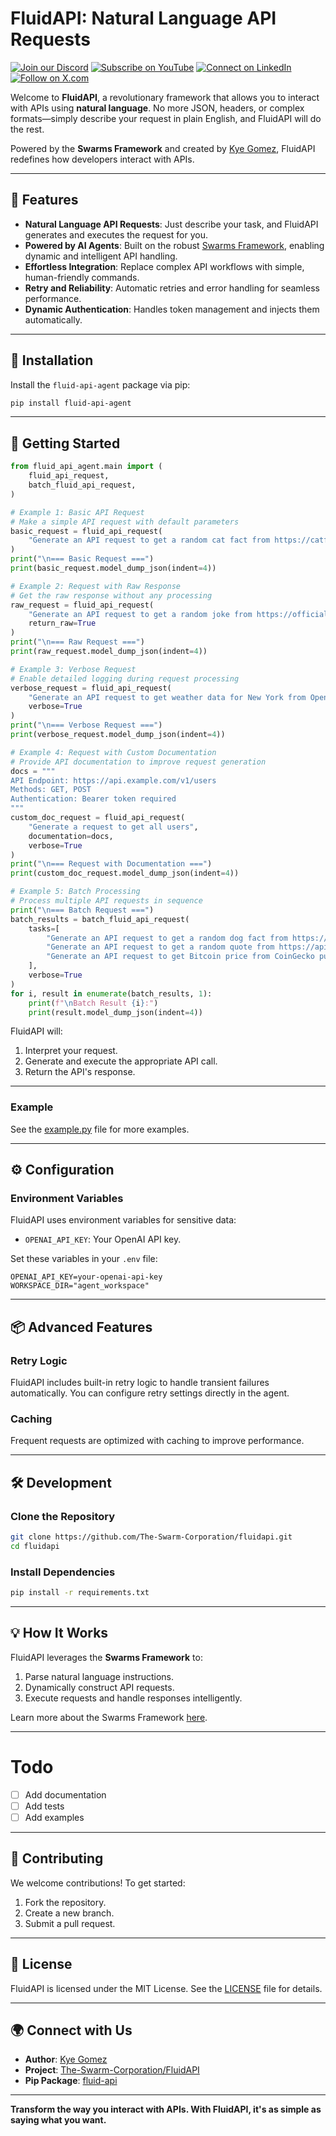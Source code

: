 # FluidAPI: Natural Language API Requests

[![Join our Discord](https://img.shields.io/badge/Discord-Join%20our%20server-5865F2?style=for-the-badge&logo=discord&logoColor=white)](https://discord.gg/agora-999382051935506503) [![Subscribe on YouTube](https://img.shields.io/badge/YouTube-Subscribe-red?style=for-the-badge&logo=youtube&logoColor=white)](https://www.youtube.com/@kyegomez3242) [![Connect on LinkedIn](https://img.shields.io/badge/LinkedIn-Connect-blue?style=for-the-badge&logo=linkedin&logoColor=white)](https://www.linkedin.com/in/kye-g-38759a207/) [![Follow on X.com](https://img.shields.io/badge/X.com-Follow-1DA1F2?style=for-the-badge&logo=x&logoColor=white)](https://x.com/kyegomezb)

Welcome to **FluidAPI**, a revolutionary framework that allows you to interact with APIs using **natural language**. No more JSON, headers, or complex formats—simply describe your request in plain English, and FluidAPI will do the rest.

Powered by the **Swarms Framework** and created by [Kye Gomez](https://github.com/kyegomez), FluidAPI redefines how developers interact with APIs.

---

## 🌟 Features

- **Natural Language API Requests**: Just describe your task, and FluidAPI generates and executes the request for you.
- **Powered by AI Agents**: Built on the robust [Swarms Framework](https://github.com/kyegomez/swarms), enabling dynamic and intelligent API handling.
- **Effortless Integration**: Replace complex API workflows with simple, human-friendly commands.
- **Retry and Reliability**: Automatic retries and error handling for seamless performance.
- **Dynamic Authentication**: Handles token management and injects them automatically.

---

## 🚀 Installation

Install the `fluid-api-agent` package via pip:

```bash
pip install fluid-api-agent
```

---

## 🔧 Getting Started

```python
from fluid_api_agent.main import (
    fluid_api_request,
    batch_fluid_api_request,
)

# Example 1: Basic API Request
# Make a simple API request with default parameters
basic_request = fluid_api_request(
    "Generate an API request to get a random cat fact from https://catfact.ninja/fact"
)
print("\n=== Basic Request ===")
print(basic_request.model_dump_json(indent=4))

# Example 2: Request with Raw Response
# Get the raw response without any processing
raw_request = fluid_api_request(
    "Generate an API request to get a random joke from https://official-joke-api.appspot.com/random_joke",
    return_raw=True
)
print("\n=== Raw Request ===") 
print(raw_request.model_dump_json(indent=4))

# Example 3: Verbose Request
# Enable detailed logging during request processing
verbose_request = fluid_api_request(
    "Generate an API request to get weather data for New York from OpenWeatherMap",
    verbose=True
)
print("\n=== Verbose Request ===")
print(verbose_request.model_dump_json(indent=4))

# Example 4: Request with Custom Documentation
# Provide API documentation to improve request generation
docs = """
API Endpoint: https://api.example.com/v1/users
Methods: GET, POST
Authentication: Bearer token required
"""
custom_doc_request = fluid_api_request(
    "Generate a request to get all users",
    documentation=docs,
    verbose=True
)
print("\n=== Request with Documentation ===")
print(custom_doc_request.model_dump_json(indent=4))

# Example 5: Batch Processing
# Process multiple API requests in sequence
print("\n=== Batch Request ===")
batch_results = batch_fluid_api_request(
    tasks=[
        "Generate an API request to get a random dog fact from https://dogapi.dog/api/v2/facts",
        "Generate an API request to get a random quote from https://api.quotable.io/random",
        "Generate an API request to get Bitcoin price from CoinGecko public API"
    ],
    verbose=True
)
for i, result in enumerate(batch_results, 1):
    print(f"\nBatch Result {i}:")
    print(result.model_dump_json(indent=4))

```



FluidAPI will:
1. Interpret your request.
2. Generate and execute the appropriate API call.
3. Return the API's response.

---

### Example
See the [example.py](example.py) file for more examples.

---

## ⚙️ Configuration

### Environment Variables
FluidAPI uses environment variables for sensitive data:
- `OPENAI_API_KEY`: Your OpenAI API key.

Set these variables in your `.env` file:
```env
OPENAI_API_KEY=your-openai-api-key
WORKSPACE_DIR="agent_workspace"

```

---

## 📦 Advanced Features

### Retry Logic
FluidAPI includes built-in retry logic to handle transient failures automatically. You can configure retry settings directly in the agent.

### Caching
Frequent requests are optimized with caching to improve performance.

---

## 🛠 Development

### Clone the Repository
```bash
git clone https://github.com/The-Swarm-Corporation/fluidapi.git
cd fluidapi
```

### Install Dependencies
```bash
pip install -r requirements.txt
```

---

## 💡 How It Works

FluidAPI leverages the **Swarms Framework** to:
1. Parse natural language instructions.
2. Dynamically construct API requests.
3. Execute requests and handle responses intelligently.

Learn more about the Swarms Framework [here](https://github.com/kyegomez/swarms).

---

# Todo
- [ ] Add documentation
- [ ] Add tests
- [ ] Add examples

----

## 🤝 Contributing

We welcome contributions! To get started:
1. Fork the repository.
2. Create a new branch.
3. Submit a pull request.

---

## 📝 License

FluidAPI is licensed under the MIT License. See the [LICENSE](https://github.com/The-Swarm-Corporation/fluidapi/blob/main/LICENSE) file for details.

---

## 🌍 Connect with Us

- **Author**: [Kye Gomez](https://github.com/kyegomez)
- **Project**: [The-Swarm-Corporation/FluidAPI](https://github.com/The-Swarm-Corporation/fluidapi)
- **Pip Package**: [fluid-api](https://pypi.org/project/fluid-api/)

---

**Transform the way you interact with APIs. With FluidAPI, it's as simple as saying what you want.**
